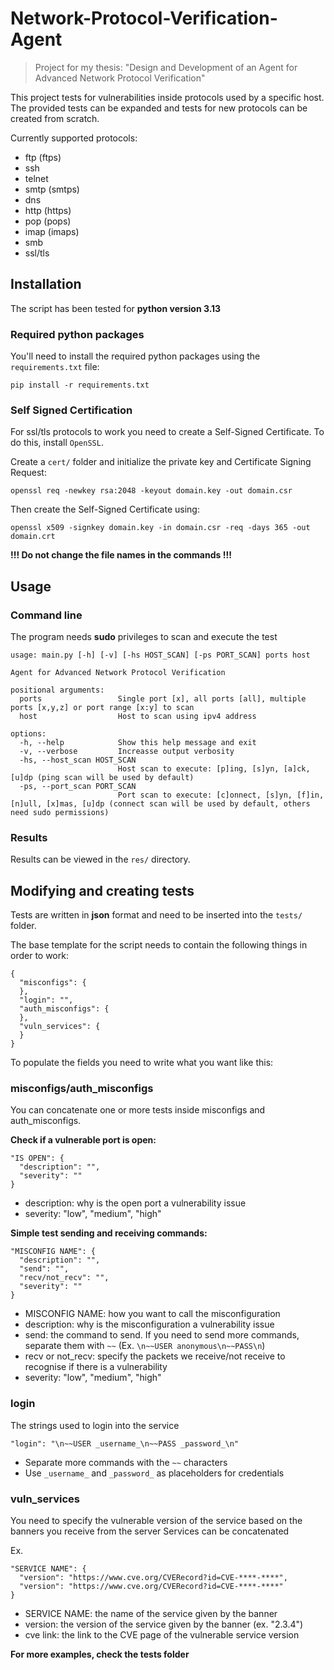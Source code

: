 # Network-Protocol-Verification-Agent

> Project for my thesis: "Design and Development of an Agent for Advanced Network Protocol Verification"

This project tests for vulnerabilities inside protocols used by a specific host. The provided tests can be expanded and tests for new protocols can be created from scratch.

Currently supported protocols: 
- ftp (ftps)
- ssh
- telnet
- smtp (smtps)
- dns
- http (https)
- pop (pops)
- imap (imaps)
- smb
- ssl/tls

## Installation

The script has been tested for **python version 3.13**

### Required python packages

You'll need to install the required python packages using the `requirements.txt` file:
```
pip install -r requirements.txt
```

### Self Signed Certification

For ssl/tls protocols to work you need to create a Self-Signed Certificate. 
To do this, install `OpenSSL`. 

Create a `cert/` folder and initialize the private key and Certificate Signing Request:
```
openssl req -newkey rsa:2048 -keyout domain.key -out domain.csr
```

Then create the Self-Signed Certificate using:
```
openssl x509 -signkey domain.key -in domain.csr -req -days 365 -out domain.crt
```

**!!! Do not change the file names in the commands !!!**

## Usage

### Command line

The program needs **sudo** privileges to scan and execute the test

```
usage: main.py [-h] [-v] [-hs HOST_SCAN] [-ps PORT_SCAN] ports host

Agent for Advanced Network Protocol Verification

positional arguments:
  ports                 Single port [x], all ports [all], multiple ports [x,y,z] or port range [x:y] to scan
  host                  Host to scan using ipv4 address

options:
  -h, --help            Show this help message and exit
  -v, --verbose         Increasse output verbosity
  -hs, --host_scan HOST_SCAN
                        Host scan to execute: [p]ing, [s]yn, [a]ck, [u]dp (ping scan will be used by default)
  -ps, --port_scan PORT_SCAN
                        Port scan to execute: [c]onnect, [s]yn, [f]in, [n]ull, [x]mas, [u]dp (connect scan will be used by default, others need sudo permissions)
```

### Results

Results can be viewed in the `res/` directory.

## Modifying and creating tests

Tests are written in __json__ format and need to be inserted into the `tests/` folder.

The base template for the script needs to contain the following things in order to work:
```
{
  "misconfigs": {
  },
  "login": "",
  "auth_misconfigs": {
  },
  "vuln_services": {
  }
}
```

To populate the fields you need to write what you want like this:

### misconfigs/auth_misconfigs

You can concatenate one or more tests inside misconfigs and auth_misconfigs.

**Check if a vulnerable port is open:**
```
"IS OPEN": {
  "description": "",
  "severity": ""
}
```

- description: why is the open port a vulnerability issue
- severity: "low", "medium", "high"

**Simple test sending and receiving commands:**
```
"MISCONFIG NAME": {
  "description": "",
  "send": "",
  "recv/not_recv": "",
  "severity": ""
}
```

- MISCONFIG NAME: how you want to call the misconfiguration
- description: why is the misconfiguration a vulnerability issue
- send: the command to send. If you need to send more commands, separate them with `~~` (Ex. `\n~~USER anonymous\n~~PASS\n`)
- recv or not_recv: specify the packets we receive/not receive to recognise if there is a vulnerability
- severity: "low", "medium", "high"

### login

The strings used to login into the service

```
"login": "\n~~USER _username_\n~~PASS _password_\n"
```

- Separate more commands with the `~~` characters
- Use `_username_` and `_password_` as placeholders for credentials 

### vuln_services

You need to specify the vulnerable version of the service based on the banners you receive from the server
Services can be concatenated

Ex.
```
"SERVICE NAME": {
  "version": "https://www.cve.org/CVERecord?id=CVE-****-****",
  "version": "https://www.cve.org/CVERecord?id=CVE-****-****"
}
```

- SERVICE NAME: the name of the service given by the banner
- version: the version of the service given by the banner (ex. "2.3.4")
- cve link: the link to the CVE page of the vulnerable service version

**For more examples, check the tests folder**
